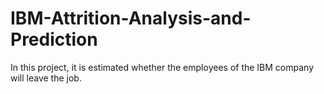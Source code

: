 # IBM-Attrition-Analysis-and-Prediction
In this project, it is estimated whether the employees of the IBM company will leave the job.
